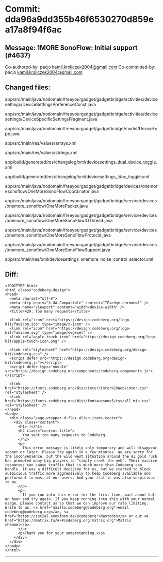 # Commit: dda96a9dd355b46f6530270d859ea17a8f94f6ac
## Message: 1MORE SonoFlow: Initial support (#4637)
Co-authored-by: pacjo <kamil.kroliczek2004@gmail.com>
Co-committed-by: pacjo <kamil.kroliczek2004@gmail.com>
## Changed files:
app/src/main/java/nodomain/freeyourgadget/gadgetbridge/activities/devicesettings/DeviceSettingsPreferenceConst.java

app/src/main/java/nodomain/freeyourgadget/gadgetbridge/activities/devicesettings/DeviceSpecificSettingsFragment.java

app/src/main/java/nodomain/freeyourgadget/gadgetbridge/model/DeviceType.java

app/src/main/res/values/arrays.xml

app/src/main/res/values/strings.xml

app/build/generated/res/changelog/xml/devicesettings_dual_device_toggle.xml

app/build/generated/res/changelog/xml/devicesettings_ldac_toggle.xml

app/src/main/java/nodomain/freeyourgadget/gadgetbridge/devices/onemoresonoflow/OneMoreSonoFlowCoordinator.java

app/src/main/java/nodomain/freeyourgadget/gadgetbridge/service/devices/onemore_sonoflow/OneMorePacket.java

app/src/main/java/nodomain/freeyourgadget/gadgetbridge/service/devices/onemore_sonoflow/OneMoreSonoFlowIOThread.java

app/src/main/java/nodomain/freeyourgadget/gadgetbridge/service/devices/onemore_sonoflow/OneMoreSonoFlowProtocol.java

app/src/main/java/nodomain/freeyourgadget/gadgetbridge/service/devices/onemore_sonoflow/OneMoreSonoFlowSupport.java

app/src/main/res/xml/devicesettings_onemore_noise_control_selector.xml

## Diff:
```
<!DOCTYPE html>
<html class="codeberg-design">
<head>
  <meta charset="utf-8">
  <meta http-equiv="X-UA-Compatible" content="IE=edge,chrome=1" />
  <meta name="viewport" content="width=device-width" />
  <title>429: Too many requests</title>
  
  <link rel="icon" href="https://design.codeberg.org/logo-kit/favicon.ico" type="image/x-icon" />
  <link rel="icon" href="https://design.codeberg.org/logo-kit/favicon.svg" type="image/svg+xml" />
  <link rel="apple-touch-icon" href="https://design.codeberg.org/logo-kit/apple-touch-icon.png" />

  <link rel="stylesheet" href="https://design.codeberg.org/design-kit/codeberg.css" />
  <script defer src="https://design.codeberg.org/design-kit/codeberg.js"></script>
  <script defer type="module" src="https://design.codeberg.org/components/codeberg-components.js"></script>

  <link href="https://fonts.codeberg.org/dist/inter/Inter%20Web/inter.css" rel="stylesheet" />
  <link href="https://fonts.codeberg.org/dist/fontawesome5/css/all.min.css" rel="stylesheet" />
</head>
<body>
  <div class="page-wrapper d-flex align-items-center"> 
    <div class="content">
      <h1>:(</h1>
      <h2 class="content-title">
        You sent too many requests to Codeberg.
      </h2>
      <p>
        This error message is likely only temporary and will disappear sooner or later. Please try again in a few minutes. We are sorry for the inconvenience, but the wild west situation around the AI gold rush has prompted many big players to "simply crawl the web". Their massive resources can cause traffic that is much more than Codeberg can handle. It was a difficult decision for us, but we started to block suspicious traffic more aggressively to keep Codeberg available and performant to most of our users. And your traffic was also suspicious to us.
      </p>
      <p>
        If you run into this error for the first time, wait about half an hour and try again. If you keep running into this with your normal usage, please contact us so that we can improve our rate limiting. Write to us: <a href="mailto:codeberg@codeberg.org">email codeberg@codeberg.org</a>, <a href="https://social.anoxinon.de/@codeberg">Mastodon</a> or our <a href="https://matrix.to/#/#codeberg.org:matrix.org">Matrix channel</a>.
      </p>
      <p>Thank you for your understanding.</p>
    </div>
  </div>
</body>
</html>
```
-----------------------------------
